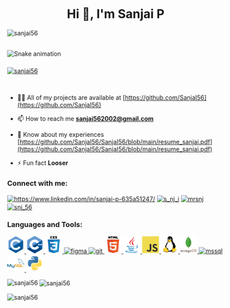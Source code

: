 <h1 align="center">Hi 👋, I'm Sanjai P</h1>
<p align="left"> <img src="https://komarev.com/ghpvc/?username=sanjai56&label=Profile%20views&color=0e75b6&style=flat" alt="sanjai56" /> </p>


<br clear="both">

<img src="https://github.com/SanjaI56/SanjaI56/blob/main/.github/workflows/MAIN.yml" alt="Snake animation" />

###
<p align="left"> <a href="https://github.com/ryo-ma/github-profile-trophy"><img src="https://github-profile-trophy.vercel.app/?username=sanjai56" alt="sanjai56" /></a> </p>

<p align="left"> <a href="https://twitter.com/" target="blank"><img src="https://img.shields.io/twitter/follow/?logo=twitter&style=for-the-badge" alt="" /></a> </p>


- 👨‍💻 All of my projects are available at [https://github.com/SanjaI56](https://github.com/SanjaI56)

- 📫 How to reach me **sanjai562002@gmail.com**

- 📄 Know about my experiences [https://github.com/SanjaI56/SanjaI56/blob/main/resume_sanjai.pdf](https://github.com/SanjaI56/SanjaI56/blob/main/resume_sanjai.pdf)

- ⚡ Fun fact **Looser**

<h3 align="left">Connect with me:</h3>
<p align="left">
<a href="https://linkedin.com/in/https://www.linkedin.com/in/sanjai-p-635a51247/" target="blank"><img align="center" src="https://raw.githubusercontent.com/rahuldkjain/github-profile-readme-generator/master/src/images/icons/Social/linked-in-alt.svg" alt="https://www.linkedin.com/in/sanjai-p-635a51247/" height="30" width="40" /></a>
<a href="https://instagram.com/s_nj_i" target="blank"><img align="center" src="https://raw.githubusercontent.com/rahuldkjain/github-profile-readme-generator/master/src/images/icons/Social/instagram.svg" alt="s_nj_i" height="30" width="40" /></a>
<a href="https://www.codechef.com/users/mrsnj" target="blank"><img align="center" src="https://cdn.jsdelivr.net/npm/simple-icons@3.1.0/icons/codechef.svg" alt="mrsnj" height="30" width="40" /></a>
<a href="https://www.leetcode.com/snj_56" target="blank"><img align="center" src="https://raw.githubusercontent.com/rahuldkjain/github-profile-readme-generator/master/src/images/icons/Social/leet-code.svg" alt="snj_56" height="30" width="40" /></a>
</p>

<h3 align="left">Languages and Tools:</h3>
<p align="left"> <a href="https://www.cprogramming.com/" target="_blank" rel="noreferrer"> <img src="https://raw.githubusercontent.com/devicons/devicon/master/icons/c/c-original.svg" alt="c" width="40" height="40"/> </a> <a href="https://www.w3schools.com/cpp/" target="_blank" rel="noreferrer"> <img src="https://raw.githubusercontent.com/devicons/devicon/master/icons/cplusplus/cplusplus-original.svg" alt="cplusplus" width="40" height="40"/> </a> <a href="https://www.w3schools.com/css/" target="_blank" rel="noreferrer"> <img src="https://raw.githubusercontent.com/devicons/devicon/master/icons/css3/css3-original-wordmark.svg" alt="css3" width="40" height="40"/> </a> <a href="https://www.figma.com/" target="_blank" rel="noreferrer"> <img src="https://www.vectorlogo.zone/logos/figma/figma-icon.svg" alt="figma" width="40" height="40"/> </a> <a href="https://git-scm.com/" target="_blank" rel="noreferrer"> <img src="https://www.vectorlogo.zone/logos/git-scm/git-scm-icon.svg" alt="git" width="40" height="40"/> </a> <a href="https://www.w3.org/html/" target="_blank" rel="noreferrer"> <img src="https://raw.githubusercontent.com/devicons/devicon/master/icons/html5/html5-original-wordmark.svg" alt="html5" width="40" height="40"/> </a> <a href="https://www.java.com" target="_blank" rel="noreferrer"> <img src="https://raw.githubusercontent.com/devicons/devicon/master/icons/java/java-original.svg" alt="java" width="40" height="40"/> </a> <a href="https://developer.mozilla.org/en-US/docs/Web/JavaScript" target="_blank" rel="noreferrer"> <img src="https://raw.githubusercontent.com/devicons/devicon/master/icons/javascript/javascript-original.svg" alt="javascript" width="40" height="40"/> </a> <a href="https://www.linux.org/" target="_blank" rel="noreferrer"> <img src="https://raw.githubusercontent.com/devicons/devicon/master/icons/linux/linux-original.svg" alt="linux" width="40" height="40"/> </a> <a href="https://www.mongodb.com/" target="_blank" rel="noreferrer"> <img src="https://raw.githubusercontent.com/devicons/devicon/master/icons/mongodb/mongodb-original-wordmark.svg" alt="mongodb" width="40" height="40"/> </a> <a href="https://www.microsoft.com/en-us/sql-server" target="_blank" rel="noreferrer"> <img src="https://www.svgrepo.com/show/303229/microsoft-sql-server-logo.svg" alt="mssql" width="40" height="40"/> </a> <a href="https://www.mysql.com/" target="_blank" rel="noreferrer"> <img src="https://raw.githubusercontent.com/devicons/devicon/master/icons/mysql/mysql-original-wordmark.svg" alt="mysql" width="40" height="40"/> </a> <a href="https://www.python.org" target="_blank" rel="noreferrer"> <img src="https://raw.githubusercontent.com/devicons/devicon/master/icons/python/python-original.svg" alt="python" width="40" height="40"/> </a> </p>

<p><img align="left" src="https://github-readme-stats.vercel.app/api/top-langs?username=sanjai56&show_icons=true&locale=en&layout=compact" alt="sanjai56" /></p>

<p>&nbsp;<img align="center" src="https://github-readme-stats.vercel.app/api?username=sanjai56&show_icons=true&locale=en" alt="sanjai56" /></p>

<p><img align="center" src="https://github-readme-streak-stats.herokuapp.com/?user=sanjai56&" alt="sanjai56" /></p>


###

